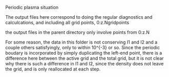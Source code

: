 Periodic plasma situation

The output files here correspond to doing the regular diagnostics and calculcations, and including all grid points, 0:z.Ngridpoints

the output files in the parent directory only involve points from 0:z.N

For some reason, the data in this folder is not conserving I1 and I2 and a couple others satisfyingly, only to within 10^{-3} or so. Since the periodic boudary is incorporated by simply duplicating the left-end point, there is a difference here between the active grid and the total grid, but it is not clear why there is such a difference in I1 and I2, since the density does not leave the grid, and is only reallocated at each step.
